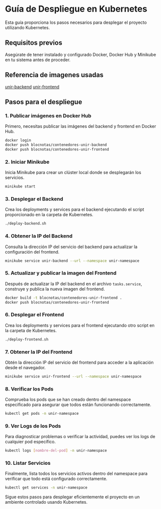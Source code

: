 # Guía de Despliegue en Kubernetes

Esta guía proporciona los pasos necesarios para desplegar el proyecto utilizando Kubernetes.

## Requisitos previos
Asegúrate de tener instalado y configurado Docker, Docker Hub y Minikube en tu sistema antes de proceder.

## Referencia de imagenes usadas
[unir-backend](https://hub.docker.com/repository/docker/blocnotas/contenedores-unir-backend)
[unir-frontend](https://hub.docker.com/repository/docker/blocnotas/contenedores-unir-frontend)

## Pasos para el despliegue

### 1. Publicar imágenes en Docker Hub
Primero, necesitas publicar las imágenes del backend y frontend en Docker Hub.
```bash
docker login 
docker push blocnotas/contenedores-unir-backend
docker push blocnotas/contenedores-unir-frontend
```

### 2. Iniciar Minikube
Inicia Minikube para crear un clúster local donde se desplegarán los servicios.
```bash
minikube start
```

### 3. Desplegar el Backend
Crea los deployments y services para el backend ejecutando el script proporcionado en la carpeta de Kubernetes.
```bash
./deploy-backend.sh
```

### 4. Obtener la IP del Backend
Consulta la dirección IP del servicio del backend para actualizar la configuración del frontend.
```bash
minikube service unir-backend --url --namespace unir-namespace
```

### 5. Actualizar y publicar la imagen del Frontend
Después de actualizar la IP del backend en el archivo `tasks.service`, construye y publica la nueva imagen del frontend.
```bash
docker build -t blocnotas/contenedores-unir-frontend .
docker push blocnotas/contenedores-unir-frontend
```

### 6. Desplegar el Frontend
Crea los deployments y services para el frontend ejecutando otro script en la carpeta de Kubernetes.
```bash
./deploy-frontend.sh
```

### 7. Obtener la IP del Frontend
Obtén la dirección IP del servicio del frontend para acceder a la aplicación desde el navegador.
```bash
minikube service unir-frontend --url --namespace unir-namespace
```

### 8. Verificar los Pods
Comprueba los pods que se han creado dentro del namespace especificado para asegurar que todos están funcionando correctamente.
```bash
kubectl get pods -n unir-namespace
```

### 9. Ver Logs de los Pods
Para diagnosticar problemas o verificar la actividad, puedes ver los logs de cualquier pod específico.
```bash
kubectl logs [nombre-del-pod] -n unir-namespace
```

### 10. Listar Servicios
Finalmente, lista todos los servicios activos dentro del namespace para verificar que todo está configurado correctamente.
```bash
kubectl get services -n unir-namespace
```

Sigue estos pasos para desplegar eficientemente el proyecto en un ambiente controlado usando Kubernetes.